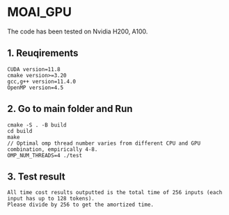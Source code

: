 # MOAI_GPU
The code has been tested on Nvidia H200, A100.
## 1. Reuqirements
```
CUDA version=11.8
cmake version>=3.20
gcc,g++ version=11.4.0
OpenMP version=4.5
```

## 2. Go to main folder and Run
```
cmake -S . -B build
cd build
make
// Optimal omp thread number varies from different CPU and GPU combination, empirically 4-8.
OMP_NUM_THREADS=4 ./test
```

## 3. Test result
```
All time cost results outputted is the total time of 256 inputs (each input has up to 128 tokens).
Please divide by 256 to get the amortized time. 
```